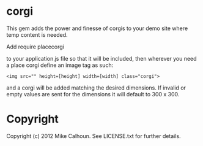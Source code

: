 # corgi

This gem adds the power and finesse of corgis to your demo site where temp content is needed. 

Add 
	require placecorgi 

to your application.js file so that it will be included, then wherever you need a place corgi define an image tag as such: 

	<img src="" height=[height] width=[width] class="corgi"> 

and a corgi will be added matching the desired dimensions. If invalid or empty values are sent for the dimensions it will default to 300 x 300.

# Copyright

Copyright (c) 2012 Mike Calhoun. See LICENSE.txt for
further details.

